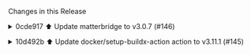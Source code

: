 Changes in this Release

<details><summary>0cde917 ⬆️ Update matterbridge to v3.0.7 (#146)</summary>
⬆️ Update matterbridge to v3.0.7 (#146)

---

### Release Notes

<details>
<summary>Luligu/matterbridge (matterbridge)</summary>

###
[`v3.0.7`](https://redirect.github.com/Luligu/matterbridge/blob/HEAD/CHANGELOG.md#307---2025-06-21)

[Compare
Source](https://redirect.github.com/Luligu/matterbridge/compare/076b34cc10c3231ffe0085cbc4b247666d8cda4d...3.0.7)

##### Breaking Changes

- \[devices]: The single devices (i.e. Rvc, Evse etc...) are exported
from matterbridge/devices. Please update your imports to use the new
export path. Refer to the [documentation](README-DEV.md) for details on
imports.

##### Added

- \[template]: Added the [Matterbridge Plugin
Template](https://redirect.github.com/Luligu/matterbridge-plugin-template).
It supports Dev Container and Vitest.
- \[platform]: Add getDevices() method to retrieve the registered
devices in MatterbridgePlatform.

##### Changed

- \[package]: Updated dependencies.
- \[package]: Downgrade jest to 29.7.0.
- \[energy]: Added parameter for cumulativeEnergyExported to the helper.
For solar power device.
- \[platform]: Removed long deprecated methods: validateEntityBlackList
and validateDeviceWhiteBlackList. Use validateDevice and validateEntity.

##### Fixed

<a href="https://www.buymeacoffee.com/luligugithub">
  <img src="bmc-button.svg" alt="Buy me a coffee" width="80">
</a>

###
[`v3.0.7-dev-20250620-076b34c`](https://redirect.github.com/Luligu/matterbridge/compare/fb768eeb6f773a37dfa1958baf97df7ddec90f6c...076b34cc10c3231ffe0085cbc4b247666d8cda4d)

[Compare
Source](https://redirect.github.com/Luligu/matterbridge/compare/fb768eeb6f773a37dfa1958baf97df7ddec90f6c...076b34cc10c3231ffe0085cbc4b247666d8cda4d)

###
[`v3.0.7-dev-20250618-fb768ee`](https://redirect.github.com/Luligu/matterbridge/compare/cd7fd1ccfeb768d4744426129adbe0d649ed0697...fb768eeb6f773a37dfa1958baf97df7ddec90f6c)

[Compare
Source](https://redirect.github.com/Luligu/matterbridge/compare/cd7fd1ccfeb768d4744426129adbe0d649ed0697...fb768eeb6f773a37dfa1958baf97df7ddec90f6c)

###
[`v3.0.7-dev-20250616-cd7fd1c`](https://redirect.github.com/Luligu/matterbridge/compare/2a6da14571aca946ef9edb59dcad856eabd78983...cd7fd1ccfeb768d4744426129adbe0d649ed0697)

[Compare
Source](https://redirect.github.com/Luligu/matterbridge/compare/2a6da14571aca946ef9edb59dcad856eabd78983...cd7fd1ccfeb768d4744426129adbe0d649ed0697)

###
[`v3.0.7-dev-20250615-2a6da14`](https://redirect.github.com/Luligu/matterbridge/compare/0d145a85f92747d723252808ab0c86319d39f8da...2a6da14571aca946ef9edb59dcad856eabd78983)

[Compare
Source](https://redirect.github.com/Luligu/matterbridge/compare/0d145a85f92747d723252808ab0c86319d39f8da...2a6da14571aca946ef9edb59dcad856eabd78983)

###
[`v3.0.7-dev-20250614-0d145a8`](https://redirect.github.com/Luligu/matterbridge/compare/3.0.6...0d145a85f92747d723252808ab0c86319d39f8da)

[Compare
Source](https://redirect.github.com/Luligu/matterbridge/compare/3.0.6...0d145a85f92747d723252808ab0c86319d39f8da)

</details>

---

This PR was generated by [Mend Renovate](https://mend.io/renovate/).
View the [repository job
log](https://developer.mend.io/github/L2jLiga/ha-addons).

<!--renovate-debug:eyJjcmVhdGVkSW5WZXIiOiI0MC42MC4xIiwidXBkYXRlZEluVmVyIjoiNDAuNjAuMSIsInRhcmdldEJyYW5jaCI6Im1hc3RlciIsImxhYmVscyI6WyJkZXBlbmRlbmNpZXMiLCJuby1zdGFsZSJdfQ==-->

Co-authored-by: renovate[bot] <29139614+renovate[bot]@users.noreply.github.com></details>

<details><summary>10d492b ⬆️ Update docker/setup-buildx-action action to v3.11.1 (#145)</summary>
⬆️ Update docker/setup-buildx-action action to v3.11.1 (#145)

---

### Release Notes

<details>
<summary>docker/setup-buildx-action
(docker/setup-buildx-action)</summary>

###
[`v3.11.1`](https://redirect.github.com/docker/setup-buildx-action/releases/tag/v3.11.1)

[Compare
Source](https://redirect.github.com/docker/setup-buildx-action/compare/v3.11.0...v3.11.1)

- Fix `keep-state` not being respected by
[@&#8203;crazy-max](https://redirect.github.com/crazy-max) in
[https://github.com/docker/setup-buildx-action/pull/429](https://redirect.github.com/docker/setup-buildx-action/pull/429)

**Full Changelog**:
https://github.com/docker/setup-buildx-action/compare/v3.11.0...v3.11.1

</details>

---

This PR was generated by [Mend Renovate](https://mend.io/renovate/).
View the [repository job
log](https://developer.mend.io/github/L2jLiga/ha-addons).

<!--renovate-debug:eyJjcmVhdGVkSW5WZXIiOiI0MC42MC4xIiwidXBkYXRlZEluVmVyIjoiNDAuNjAuMSIsInRhcmdldEJyYW5jaCI6Im1hc3RlciIsImxhYmVscyI6WyJkZXBlbmRlbmNpZXMiLCJuby1zdGFsZSJdfQ==-->

Co-authored-by: renovate[bot] <29139614+renovate[bot]@users.noreply.github.com></details>